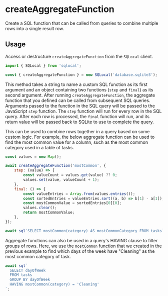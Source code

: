 # createAggregateFunction

Create a SQL function that can be called from queries to combine multiple rows into a single result row.

## Usage

Access or destructure `createAggregateFunction` from the `SQLocal` client.

```javascript
import { SQLocal } from 'sqlocal';

const { createAggregateFunction } = new SQLocal('database.sqlite3');
```

<!-- @include: ../.partials/initialization-note.md -->

This method takes a string to name a custom SQL function as its first argument and an object containing two functions (`step` and `final`) as its second argument. After running `createAggregateFunction`, the aggregate function that you defined can be called from subsequent SQL queries. Arguments passed to the function in the SQL query will be passed to the JavaScript `step` function. The `step` function will run for every row in the SQL query. After each row is processed, the `final` function will run, and its return value will be passed back to SQLite to use to complete the query.

This can be used to combine rows together in a query based on some custom logic. For example, the below aggregate function can be used to find the most common value for a column, such as the most common category used in a table of tasks.

```javascript
const values = new Map();

await createAggregateFunction('mostCommon', {
	step: (value) => {
		const valueCount = values.get(value) ?? 0;
		values.set(value, valueCount + 1);
	},
	final: () => {
		const valueEntries = Array.from(values.entries());
		const sortedEntries = valueEntries.sort((a, b) => b[1] - a[1]);
		const mostCommonValue = sortedEntries[0][0];
		values.clear();
		return mostCommonValue;
	},
});

await sql`SELECT mostCommon(category) AS mostCommonCategory FROM tasks`;
```

Aggregate functions can also be used in a query's HAVING clause to filter groups of rows. Here, we use the `mostCommon` function that we created in the previous example to find which days of the week have "Cleaning" as the most common category of task.

```javascript
await sql`
  SELECT dayOfWeek
  FROM tasks
  GROUP BY dayOfWeek
  HAVING mostCommon(category) = 'Cleaning'
`;
```

<!-- @include: ../.partials/functions-note.md -->
